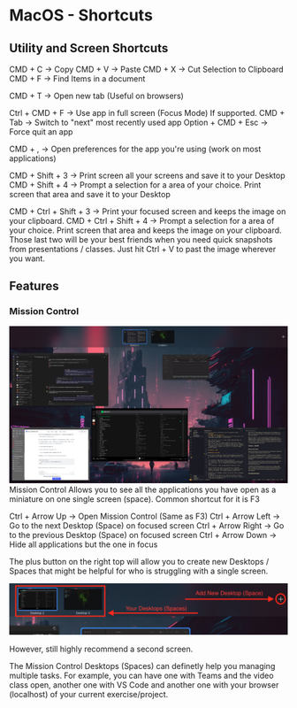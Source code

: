# MacOS - Shortcuts

## Utility and Screen Shortcuts

CMD + C -> Copy
CMD + V -> Paste
CMD + X -> Cut Selection to Clipboard
CMD + F -> Find Items in a document

CMD + T -> Open new tab (Useful on browsers)

Ctrl + CMD + F -> Use app in full screen (Focus Mode) If supported.
CMD + Tab -> Switch to "next" most recently used app
Option + CMD + Esc -> Force quit an app

CMD + , -> Open preferences for the app you're using (work on most applications)

CMD + Shift + 3 -> Print screen all your screens and save it to your Desktop
CMD + Shift + 4 -> Prompt a selection for a area of your choice. Print screen that area and save it to your Desktop

CMD + Ctrl + Shift + 3 -> Print your focused screen and keeps the image on your clipboard.
CMD + Ctrl + Shift + 4 -> Prompt a selection for a area of your choice. Print screen that area and keeps the image on your clipboard.
Those last two will be your best friends when you need quick snapshots from presentations / classes. Just hit Ctrl + V to past the image wherever you want.

## Features

### Mission Control

![Mission Control Example](./media/mission-control.png)
Mission Control Allows you to see all the applications you have open as a miniature on one single screen (space). Common shortcut for it is F3

Ctrl + Arrow Up -> Open Mission Control (Same as F3)
Ctrl + Arrow Left -> Go to the next Desktop (Space) on focused screen
Ctrl + Arrow Right -> Go to the previous Desktop (Space) on focused screen
Ctrl + Arrow Down -> Hide all applications but the one in focus

The plus button on the right top will allow you to create new Desktops / Spaces that might be helpful for who is struggling with a single screen.

![Mission Control Add Button](./media/mission-control-01.png)

However, still highly recommend a second screen.

The Mission Control Desktops (Spaces) can definetly help you managing multiple tasks.
For example, you can have one with Teams and the video class open, another one with VS Code and another one with your browser (localhost) of your current exercise/project.
